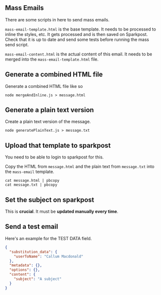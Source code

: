 Mass Emails
---

There are some scripts in here to send mass emails.

`mass-email-template.html` is the base template. It needs to be processed to
inline the styles, etc. It gets processed and is then saved on Sparkpost. Check
that it is up to date and send some tests before running the mass send script.

`mass-email-content.html` is the actual content of this email. It needs to be
merged into the `mass-email-template.html` file.

## Generate a combined HTML file

Generate a combined HTML file like so

    node mergeAndInline.js > message.html

## Generate a plain text version

Create a plain text version of the message.

    node generatePlainText.js > message.txt

## Upload that template to sparkpost

You need to be able to login to sparkpost for this.

Copy the HTML from `message.html` and the plain text from `message.txt` into the
`mass-email` template.

    cat message.html | pbcopy
    cat message.txt | pbcopy

## Set the subject on sparkpost

This is **crucial**. It must be **updated manually every time**.

## Send a test email

Here's an example for the TEST DATA field.

```json
{
  "substitution_data": {
    "userToName": "Callum Macdonald"
  },
  "metadata": {},
  "options": {},
  "content": {
    "subject": "A subject"
  }
}
```
